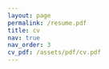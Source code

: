 ```yaml
---
layout: page
permalink: /resume.pdf
title: cv
nav: true
nav_order: 3
cv_pdf: /assets/pdf/cv.pdf
---
```

